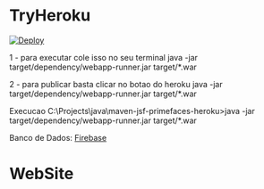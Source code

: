 # TryHeroku

[![Deploy](https://www.herokucdn.com/deploy/button.png)](https://heroku.com/deploy)

1 - para executar cole isso no seu terminal
java -jar target/dependency/webapp-runner.jar target/*.war

2 - para publicar basta clicar no botao do heroku
java -jar target/dependency/webapp-runner.jar target/*.war

Execucao
C:\Projects\java\maven-jsf-primefaces-heroku>java -jar target/dependency/webapp-runner.jar target/*.war

Banco de Dados:
[Firebase](https://firebase.google.com/docs/firestore/quickstart)
# WebSite
